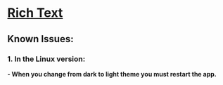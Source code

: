 # [Rich Text](https://coder12341.github.io/richtext/website/) 

## Known Issues:
### 1. In the Linux version:
**- When you change from dark to light theme you must restart the app.**
